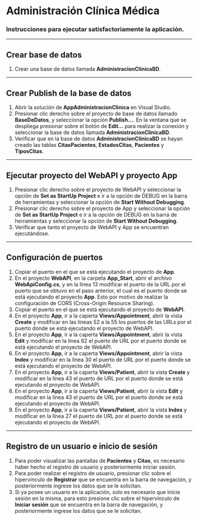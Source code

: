# Administración Clínica Médica

### Instrucciones para ejecutar satisfactoriamente la aplicación.

----
## Crear base de datos
1. Crear una base de datos llamada **AdministracionClinicaBD**.

----
## Crear Publish de la base de datos
1. Abrir la solución de **AppAdministracionClinica** en Visual Studio.
2. Presionar clic derecho sobre el proyecto de base de datos llamado **BaseDeDatos**, y seleccionar la opción **Publish...**. En la ventana que se despliega presionar sobre el botón de **Edit...** para realizar la conexión y seleccionar la base de datos llamada **AdministracionClinicaBD**.
3. Verificar que en la base de datos **AdministracionClinicaBD** se hayan creado las tablas **CitasPacientes**, **EstadosCitas**, **Pacientes** y **TiposCitas**.

----
## Ejecutar proyecto del WebAPI y proyecto App
1. Presionar clic derecho sobre el proyecto de WebAPI y seleccionar la opción de **Set as StartUp Project** e ir a la opción de DEBUG en la barra de herramientas y seleccionar la opción de **Start Without Debugging**.
2. Presionar clic derecho sobre el proyecto de App y seleccionar la opción de **Set as StartUp Project** e ir a la opción de DEBUG en la barra de herramientas y seleccionar la opción de **Start Without Debugging**.
3. Verificar que tanto el proyecto de WebAPI y App se encuentran ejecutándose.

----
## Configuración de puertos
1. Copiar el puerto en el que se está ejecutando el proyecto de **App**.
2. En el proyecto **WebAPI**, en la carpeta **App_Start**, abrir el archivo **WebApiConfig.cs**, y en la línea 13 modificar el puerto de la URL por el puerto que se obtuvo en el paso anterior, el cual es el puerto donde se está ejecutando el proyecto **App**. Esto por motivo de realizar la configuración de CORS (Cross-Origin Resource Sharing).
3. Copiar el puerto en el que se está ejecutando el proyecto de **WebAPI**.
4. En el proyecto **App**, ir a la caperta **Views/Appointment**, abrir la vista **Create** y modificar en las líneas 52 a la 55 los puertos de las URLs por el puerto donde se está ejecutando el proyecto de WebAPI.
5. En el proyecto **App**, ir a la caperta **Views/Appointment**, abrir la vista **Edit** y modificar en la línea 62 el puerto de URL por el puerto donde se está ejecutando el proyecto de WebAPI.
6. En el proyecto **App**, ir a la caperta **Views/Appointment**, abrir la vista **Index** y modificar en la línea 30 el puerto de URL por el puerto donde se está ejecutando el proyecto de WebAPI.
7. En el proyecto **App**, ir a la caperta **Views/Patient**, abrir la vista **Create** y modificar en la línea 43 el puerto de URL por el puerto donde se está ejecutando el proyecto de WebAPI.
8. En el proyecto **App**, ir a la caperta **Views/Patient**, abrir la vista **Edit** y modificar en la línea 43 el puerto de URL por el puerto donde se está ejecutando el proyecto de WebAPI.
9. En el proyecto **App**, ir a la caperta **Views/Patient**, abrir la vista **Index** y modificar en la línea 27 el puerto de URL por el puerto donde se está ejecutando el proyecto de WebAPI.

----
## Registro de un usuario e inicio de sesión
1. Para poder visualizar las pantallas de **Pacientes** y **Citas**, es necesario haber hecho el registro de usuario y posteriormente iniciar sesión.
2. Para poder realizar el registro de usuario, presionar clic sobre el hipervínculo de **Registrar** que se encuentra en la barra de navegación, y posteriormente ingrese los datos que se le solicitan.
3. Si ya posee un usuario en la aplicación, solo es necesario que inicie sesión en la misma, para esto presione clic sobre el hipervínculo de **Iniciar sesión** que se encuentra en la barra de navegación, y posteriormente ingrese los datos que se le solicitan.
